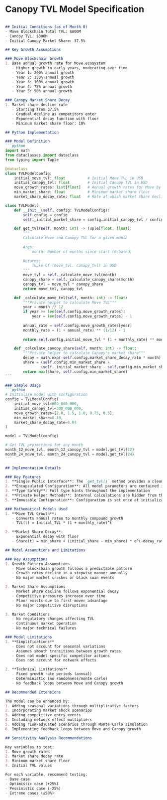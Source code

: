 # Canopy TVL Model Specification

````markdown:TVL.md

## Initial Conditions (as of Month 0)
- Move Blockchain Total TVL: $800M
- Canopy TVL: $300M
- Initial Canopy Market Share: 37.5%

## Key Growth Assumptions

### Move Blockchain Growth
1. Base annual growth rate for Move ecosystem
   - Higher growth in early years, moderating over time
   - Year 1: 200% annual growth
   - Year 2: 150% annual growth
   - Year 3: 100% annual growth
   - Year 4: 75% annual growth
   - Year 5: 50% annual growth

### Canopy Market Share Decay
1. Market share decline rate
   - Starting from 37.5%
   - Gradual decline as competitors enter
   - Exponential decay function with floor
   - Minimum market share floor: 10%

## Python Implementation

### Model Definition
```python
import math
from dataclasses import dataclass
from typing import Tuple

@dataclass
class TVLModelConfig:
    initial_move_tvl: float          # Initial Move TVL in USD
    initial_canopy_tvl: float        # Initial Canopy TVL in USD
    move_growth_rates: list[float]   # Annual growth rates for Move by year
    min_market_share: float          # Minimum market share floor
    market_share_decay_rate: float   # Rate at which market share declines

class TVLModel:
    def __init__(self, config: TVLModelConfig):
        self.config = config
        self._initial_market_share = config.initial_canopy_tvl / config.initial_move_tvl

    def get_tvl(self, month: int) -> Tuple[float, float]:
        """
        Calculate Move and Canopy TVL for a given month
        
        Args:
            month: Number of months since start (0-based)
            
        Returns:
            Tuple of (move_tvl, canopy_tvl) in USD
        """
        move_tvl = self._calculate_move_tvl(month)
        canopy_share = self._calculate_canopy_share(month)
        canopy_tvl = move_tvl * canopy_share
        return move_tvl, canopy_tvl

    def _calculate_move_tvl(self, month: int) -> float:
        """Private helper to calculate Move TVL"""
        year = month // 12
        if year >= len(self.config.move_growth_rates):
            year = len(self.config.move_growth_rates) - 1
            
        annual_rate = self.config.move_growth_rates[year]
        monthly_rate = (1 + annual_rate) ** (1/12) - 1
        
        return self.config.initial_move_tvl * (1 + monthly_rate) ** month

    def _calculate_canopy_share(self, month: int) -> float:
        """Private helper to calculate Canopy's market share"""
        decay = math.exp(-self.config.market_share_decay_rate * month)
        share = (self.config.min_market_share + 
                (self._initial_market_share - self.config.min_market_share) * decay)
        return max(share, self.config.min_market_share)
```

### Sample Usage
```python
# Initialize model with configuration
config = TVLModelConfig(
    initial_move_tvl=800_000_000,
    initial_canopy_tvl=300_000_000,
    move_growth_rates=[2.0, 1.5, 1.0, 0.75, 0.5],
    min_market_share=0.10,
    market_share_decay_rate=0.04
)

model = TVLModel(config)

# Get TVL projections for any month
month_12_move_tvl, month_12_canopy_tvl = model.get_tvl(12)
month_24_move_tvl, month_24_canopy_tvl = model.get_tvl(24)
```

## Implementation Details

### Key Features
1. **Single Public Interface**: The `get_tvl()` method provides a clean, simple interface for retrieving TVL projections
2. **Encapsulated Configuration**: All model parameters are contained in the `TVLModelConfig` dataclass
3. **Type Safety**: Full type hints throughout the implementation
4. **Private Helper Methods**: Internal calculations are hidden from the public interface
5. **Immutable Configuration**: Configuration is set once at initialization

### Mathematical Models Used
1. **Move TVL Growth**:
   - Converts annual rates to monthly compound growth
   - TVL(t) = Initial_TVL * (1 + monthly_rate)^t

2. **Market Share Decay**:
   - Exponential decay with floor
   - Share(t) = min_share + (initial_share - min_share) * e^(-decay_rate * t)

## Model Assumptions and Limitations

### Key Assumptions
1. Growth Pattern Assumptions
   - Move blockchain growth follows a predictable pattern
   - Growth rates decline in a stepwise manner annually
   - No major market crashes or black swan events

2. Market Share Assumptions
   - Market share decline follows exponential decay
   - Competitive pressures increase over time
   - Floor exists due to first-mover advantage
   - No major competitive disruptions

3. Market Conditions
   - No regulatory changes affecting TVL
   - Continuous market operation
   - No major technical failures

### Model Limitations
1. **Simplifications**
   - Does not account for seasonal variations
   - Assumes smooth transitions between growth rates
   - Does not model specific competitor actions
   - Does not account for network effects

2. **Technical Limitations**
   - Fixed growth rate periods (annual)
   - Deterministic (no randomness/monte carlo)
   - No feedback loops between Move and Canopy growth

## Recommended Extensions

The model can be enhanced by:
1. Adding seasonal variations through multiplicative factors
2. Incorporating market shock scenarios
3. Adding competitive entry events
4. Including network effect multipliers
5. Adding risk-adjusted scenarios through Monte Carlo simulation
6. Implementing feedback loops between Move and Canopy growth

## Sensitivity Analysis Recommendations

Key variables to test:
1. Move growth rates
2. Market share decay rate
3. Minimum market share floor
4. Initial TVL values

For each variable, recommend testing:
- Base case
- Optimistic case (+25%)
- Pessimistic case (-25%)
- Extreme cases (±50%)
````
